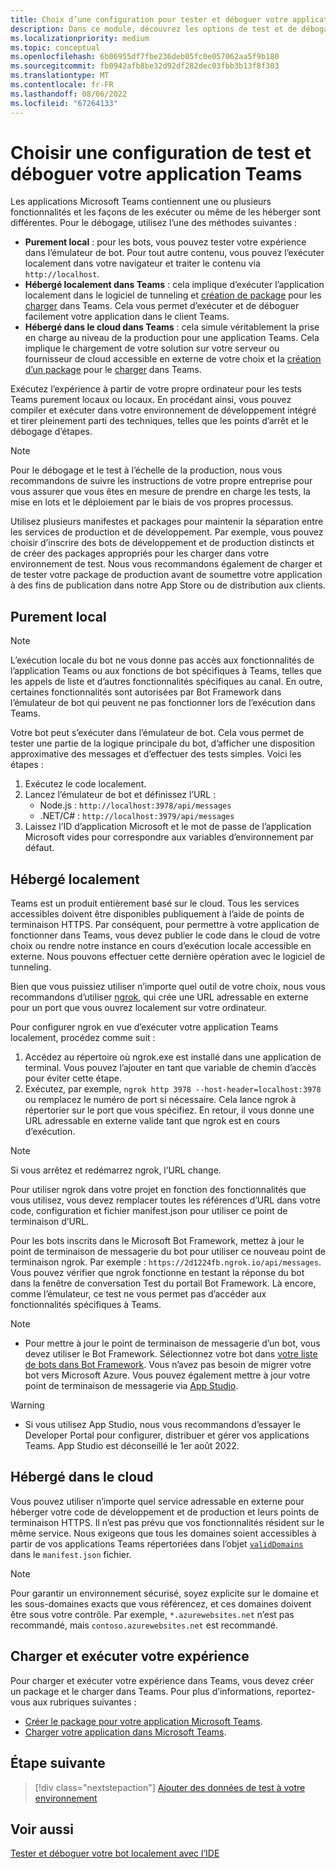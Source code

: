 ```yaml
---
title: Choix d’une configuration pour tester et déboguer votre application
description: Dans ce module, découvrez les options de test et de débogage des applications Microsoft Teams dans un environnement local et hébergé dans le cloud.
ms.localizationpriority: medium
ms.topic: conceptual
ms.openlocfilehash: 6b06955df7fbe236deb05fc0e057062aa5f9b180
ms.sourcegitcommit: fb0942afb8be32d92df282dec03fbb3b13f8f303
ms.translationtype: MT
ms.contentlocale: fr-FR
ms.lasthandoff: 08/06/2022
ms.locfileid: "67264133"
---
```

# <a name="choose-a-test-setup-and-debug-your-teams-app"></a>Choisir une configuration de test et déboguer votre application Teams

Les applications Microsoft Teams contiennent une ou plusieurs fonctionnalités et les façons de les exécuter ou même de les héberger sont différentes. Pour le débogage, utilisez l’une des méthodes suivantes :

* **Purement local** : pour les bots, vous pouvez tester votre expérience dans l’émulateur de bot. Pour tout autre contenu, vous pouvez l’exécuter localement dans votre navigateur et traiter le contenu via `http://localhost`.
* **Hébergé localement dans Teams** : cela implique d’exécuter l’application localement dans le logiciel de tunneling et [création de package](~/concepts/build-and-test/apps-package.md) pour les [charger](~/concepts/deploy-and-publish/apps-upload.md) dans Teams. Cela vous permet d’exécuter et de déboguer facilement votre application dans le client Teams.
* **Hébergé dans le cloud dans Teams** : cela simule véritablement la prise en charge au niveau de la production pour une application Teams. Cela implique le chargement de votre solution sur votre serveur ou fournisseur de cloud accessible en externe de votre choix et la [création d’un package](~/concepts/build-and-test/apps-package.md) pour le [charger](~/concepts/deploy-and-publish/apps-upload.md) dans Teams.

Exécutez l’expérience à partir de votre propre ordinateur pour les tests Teams purement locaux ou locaux. En procédant ainsi, vous pouvez compiler et exécuter dans votre environnement de développement intégré et tirer pleinement parti des techniques, telles que les points d’arrêt et le débogage d’étapes.

> [!NOTE]
> Pour le débogage et le test à l’échelle de la production, nous vous recommandons de suivre les instructions de votre propre entreprise pour vous assurer que vous êtes en mesure de prendre en charge les tests, la mise en lots et le déploiement par le biais de vos propres processus.

Utilisez plusieurs manifestes et packages pour maintenir la séparation entre les services de production et de développement. Par exemple, vous pouvez choisir d’inscrire des bots de développement et de production distincts et de créer des packages appropriés pour les charger dans votre environnement de test. Nous vous recommandons également de charger et de tester votre package de production avant de soumettre votre application à des fins de publication dans notre App Store ou de distribution aux clients.

## <a name="purely-local"></a>Purement local

> [!NOTE]
> L’exécution locale du bot ne vous donne pas accès aux fonctionnalités de l’application Teams ou aux fonctions de bot spécifiques à Teams, telles que les appels de liste et d’autres fonctionnalités spécifiques au canal. En outre, certaines fonctionnalités sont autorisées par Bot Framework dans l’émulateur de bot qui peuvent ne pas fonctionner lors de l’exécution dans Teams.

Votre bot peut s’exécuter dans l’émulateur de bot. Cela vous permet de tester une partie de la logique principale du bot, d’afficher une disposition approximative des messages et d’effectuer des tests simples. Voici les étapes :

1. Exécutez le code localement.
2. Lancez l’émulateur de bot et définissez l’URL :
   * Node.js : `http://localhost:3978/api/messages`
   * .NET/C# : `http://localhost:3979/api/messages`
3. Laissez l’ID d’application Microsoft et le mot de passe de l’application Microsoft vides pour correspondre aux variables d’environnement par défaut.

## <a name="locally-hosted"></a>Hébergé localement

Teams est un produit entièrement basé sur le cloud. Tous les services accessibles doivent être disponibles publiquement à l’aide de points de terminaison HTTPS. Par conséquent, pour permettre à votre application de fonctionner dans Teams, vous devez publier le code dans le cloud de votre choix ou rendre notre instance en cours d’exécution locale accessible en externe. Nous pouvons effectuer cette dernière opération avec le logiciel de tunneling.

Bien que vous puissiez utiliser n’importe quel outil de votre choix, nous vous recommandons d’utiliser [ngrok](https://ngrok.com/download), qui crée une URL adressable en externe pour un port que vous ouvrez localement sur votre ordinateur.

Pour configurer ngrok en vue d’exécuter votre application Teams localement, procédez comme suit :

1. Accédez au répertoire où ngrok.exe est installé dans une application de terminal. Vous pouvez l’ajouter en tant que variable de chemin d’accès pour éviter cette étape.
2. Exécutez, par exemple, `ngrok http 3978 --host-header=localhost:3978` ou remplacez le numéro de port si nécessaire.
   Cela lance ngrok à répertorier sur le port que vous spécifiez. En retour, il vous donne une URL adressable en externe valide tant que ngrok est en cours d’exécution.

> [!NOTE]
> Si vous arrêtez et redémarrez ngrok, l’URL change.

Pour utiliser ngrok dans votre projet en fonction des fonctionnalités que vous utilisez, vous devez remplacer toutes les références d’URL dans votre code, configuration et fichier manifest.json pour utiliser ce point de terminaison d’URL.

Pour les bots inscrits dans le Microsoft Bot Framework, mettez à jour le point de terminaison de messagerie du bot pour utiliser ce nouveau point de terminaison ngrok. Par exemple : `https://2d1224fb.ngrok.io/api/messages`. Vous pouvez vérifier que ngrok fonctionne en testant la réponse du bot dans la fenêtre de conversation Test du portail Bot Framework. Là encore, comme l’émulateur, ce test ne vous permet pas d’accéder aux fonctionnalités spécifiques à Teams.

> [!NOTE]
>
> * Pour mettre à jour le point de terminaison de messagerie d’un bot, vous devez utiliser le Bot Framework. Sélectionnez votre bot dans [votre liste de bots dans Bot Framework](https://dev.botframework.com/bots). Vous n’avez pas besoin de migrer votre bot vers Microsoft Azure. Vous pouvez également mettre à jour votre point de terminaison de messagerie via [App Studio](~/concepts/build-and-test/app-studio-overview.md).

> [!WARNING]
>
> * Si vous utilisez App Studio, nous vous recommandons d’essayer le Developer Portal pour configurer, distribuer et gérer vos applications Teams. App Studio est déconseillé le 1er août 2022.

## <a name="cloud-hosted"></a>Hébergé dans le cloud

Vous pouvez utiliser n’importe quel service adressable en externe pour héberger votre code de développement et de production et leurs points de terminaison HTTPS. Il n’est pas prévu que vos fonctionnalités résident sur le même service. Nous exigeons que tous les domaines soient accessibles à partir de vos applications Teams répertoriées dans l’objet [`validDomains`](~/resources/schema/manifest-schema.md#validdomains) dans le `manifest.json` fichier.

> [!NOTE]
> Pour garantir un environnement sécurisé, soyez explicite sur le domaine et les sous-domaines exacts que vous référencez, et ces domaines doivent être sous votre contrôle. Par exemple, `*.azurewebsites.net` n’est pas recommandé, mais `contoso.azurewebsites.net` est recommandé.

## <a name="load-and-run-your-experience"></a>Charger et exécuter votre expérience

Pour charger et exécuter votre expérience dans Teams, vous devez créer un package et le charger dans Teams. Pour plus d’informations, reportez-vous aux rubriques suivantes :

* [Créer le package pour votre application Microsoft Teams](~/concepts/build-and-test/apps-package.md).
* [Charger votre application dans Microsoft Teams](~/concepts/deploy-and-publish/apps-upload.md).

## <a name="next-step"></a>Étape suivante

> [!div class="nextstepaction"]
> [Ajouter des données de test à votre environnement](~/concepts/build-and-test/test-data.md)

## <a name="see-also"></a>Voir aussi

[Tester et déboguer votre bot localement avec l’IDE](../../bots/how-to/debug/locally-with-an-ide.md#test-and-debug-your-bot-locally-with-ide)

